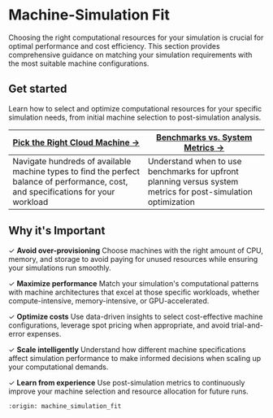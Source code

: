 # Machine-Simulation Fit

Choosing the right computational resources for your simulation is crucial for optimal performance and cost efficiency. This section provides comprehensive guidance on matching your simulation requirements with the most suitable machine configurations.

## Get started
Learn how to select and optimize computational resources for your specific simulation needs, from initial machine selection to post-simulation analysis.

| **[Pick the Right Cloud Machine →](pick-cloud-machine.md)** | **[Benchmarks vs. System Metrics →](benchmark-sys-metrics.md)** |
|---|---|
| Navigate hundreds of available machine types to find the perfect balance of performance, cost, and specifications for your workload | Understand when to use benchmarks for upfront planning versus system metrics for post-simulation optimization |

## Why it's Important

✓ **Avoid over-provisioning** Choose machines with the right amount of CPU, memory, and storage to avoid paying for unused resources while ensuring your simulations run smoothly.

✓ **Maximize performance** Match your simulation's computational patterns with machine architectures that excel at those specific workloads, whether compute-intensive, memory-intensive, or GPU-accelerated.

✓ **Optimize costs** Use data-driven insights to select cost-effective machine configurations, leverage spot pricing when appropriate, and avoid trial-and-error expenses.

✓ **Scale intelligently** Understand how different machine specifications affect simulation performance to make informed decisions when scaling up your computational demands.

✓ **Learn from experience** Use post-simulation metrics to continuously improve your machine selection and resource allocation for future runs.

```{banner}
:origin: machine_simulation_fit
```